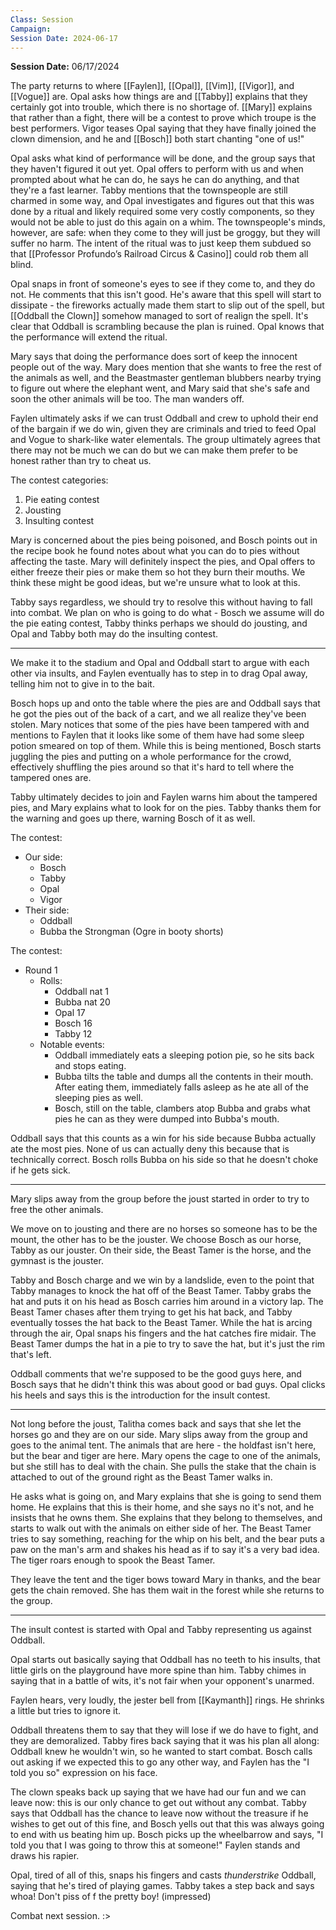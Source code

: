 ```yaml
---
Class: Session
Campaign: 
Session Date: 2024-06-17
---
```

**Session Date:** 06/17/2024

The party returns to where [[Faylen]], [[Opal]], [[Vim]], [[Vigor]], and [[Vogue]] are. Opal asks how things are and [[Tabby]] explains that they certainly got into trouble, which there is no shortage of. [[Mary]] explains that rather than a fight, there will be a contest to prove which troupe is the best performers. Vigor teases Opal saying that they have finally joined the clown dimension, and he and [[Bosch]] both start chanting "one of us!"

Opal asks what kind of performance will be done, and the group says that they haven't figured it out yet. Opal offers to perform with us and when prompted about what he can do, he says he can do anything, and that they're a fast learner. Tabby mentions that the townspeople are still charmed in some way, and Opal investigates and figures out that this was done by a ritual and likely required some very costly components, so they would not be able to just do this again on a whim. The townspeople's minds, however, are safe: when they come to they will just be groggy, but they will suffer no harm. The intent of the ritual was to just keep them subdued so that [[Professor Profundo’s Railroad Circus & Casino]]  could rob them all blind.

Opal snaps in front of someone's eyes to see if they come to, and they do not. He comments that this isn't good. He's aware that this spell will start to dissipate - the fireworks actually made them start to slip out of the spell, but [[Oddball the Clown]] somehow managed to sort of realign the spell. It's clear that Oddball is scrambling because the plan is ruined. Opal knows that the performance will extend the ritual.

Mary says that doing the performance does sort of keep the innocent people out of the way. Mary does mention that she wants to free the rest of the animals as well, and the Beastmaster gentleman blubbers nearby trying to figure out where the elephant went, and Mary said that she's safe and soon the other animals will be too. The man wanders off.

Faylen ultimately asks if we can trust Oddball and crew to uphold their end of the bargain if we do win, given they are criminals and tried to feed Opal and Vogue to shark-like water elementals. The group ultimately agrees that there may not be much we can do but we can make them prefer to be honest rather than try to cheat us.

The contest categories:
1. Pie eating contest
2. Jousting
3. Insulting contest

Mary is concerned about the pies being poisoned, and Bosch points out in the recipe book he found notes about what you can do to pies without affecting the taste. Mary will definitely inspect the pies, and Opal offers to either freeze their pies or make them so hot they burn their mouths. We think these might be good ideas, but we're unsure what to look at this.

Tabby says regardless, we should try to resolve this without having to fall into combat. We plan on who is going to do what - Bosch we assume will do the pie eating contest, Tabby thinks perhaps we should do jousting, and Opal and Tabby both may do the insulting contest.

---

We make it to the stadium and Opal and Oddball start to argue with each other via insults, and Faylen eventually has to step in to drag Opal away, telling him not to give in to the bait.

Bosch hops up and onto the table where the pies are and Oddball says that he got the pies out of the back of a cart, and we all realize they've been stolen. Mary notices that some of the pies have been tampered with and mentions to Faylen that it looks like some of them have had some sleep potion smeared on top of them. While this is being mentioned, Bosch starts juggling the pies and putting on a whole performance for the crowd, effectively shuffling the pies around so that it's hard to tell where the tampered ones are.

Tabby ultimately decides to join and Faylen warns him about the tampered pies, and Mary explains what to look for on the pies. Tabby thanks them for the warning and goes up there, warning Bosch of it as well. 

The contest:
- Our side:
	- Bosch
	- Tabby
	- Opal
	- Vigor
- Their side:
	- Oddball
	- Bubba the Strongman (Ogre in booty shorts)

The contest:
- Round 1
	- Rolls:
		- Oddball nat 1
		- Bubba nat 20
		- Opal 17
		- Bosch 16
		- Tabby 12
	- Notable events:
		- Oddball immediately eats a sleeping potion pie, so he sits back and stops eating.
		- Bubba tilts the table and dumps all the contents in their mouth. After eating them, immediately falls asleep as he ate all of the sleeping pies as well.
		- Bosch, still on the table, clambers atop Bubba and grabs what pies he can as they were dumped into Bubba's mouth.

Oddball says that this counts as a win for his side because Bubba actually ate the most pies. None of us can actually deny this because that is technically correct. Bosch rolls Bubba on his side so that he doesn't choke if he gets sick.

---

Mary slips away from the group before the joust started in order to try to free the other animals.

We move on to jousting and there are no horses so someone has to be the mount, the other has to be the jouster. We choose Bosch as our horse, Tabby as our jouster. On their side, the Beast Tamer is the horse, and the gymnast is the jouster. 

Tabby and Bosch charge and we win by a landslide, even to the point that Tabby manages to knock the hat off of the Beast Tamer. Tabby grabs the hat and puts it on his head as Bosch carries him around in a victory lap. The Beast Tamer chases after them trying to get his hat back, and Tabby eventually tosses the hat back to the Beast Tamer. While the hat is arcing through the air, Opal snaps his fingers and the hat catches fire midair. The Beast Tamer dumps the hat in a pie to try to save the hat, but it's just the rim that's left.

Oddball comments that we're supposed to be the good guys here, and Bosch says that he didn't think this was about good or bad guys. Opal clicks his heels and says this is the introduction for the insult contest.

---

Not long before the joust, Talitha comes back and says that she let the horses go and they are on our side. Mary slips away from the group and goes to the animal tent. The animals that are here - the holdfast isn't here, but the bear and tiger are here. Mary opens the cage to one of the animals, but she still has to deal with the chain. She pulls the stake that the chain is attached to out of the ground right as the Beast Tamer walks in. 

He asks what is going on, and Mary explains that she is going to send them home. He explains that this is their home, and she says no it's not, and he insists that he owns them. She explains that they belong to themselves, and starts to walk out with the animals on either side of her. The Beast Tamer tries to say something, reaching for the whip on his belt, and the bear puts a paw on the man's arm and shakes his head as if to say it's a very bad idea. The tiger roars enough to spook the Beast Tamer.

They leave the tent and the tiger bows toward Mary in thanks, and the bear gets the chain removed. She has them wait in the forest while she returns to the group.

---

The insult contest is started with Opal and Tabby representing us against Oddball. 

Opal starts out basically saying that Oddball has no teeth to his insults, that little girls on the playground have more spine than him. Tabby chimes in saying that in a battle of wits, it's not fair when your opponent's unarmed.

Faylen hears, very loudly, the jester bell from [[Kaymanth]] rings. He shrinks a little but tries to ignore it.

Oddball threatens them to say that they will lose if we do have to fight, and they are demoralized. Tabby fires back saying that it was his plan all along: Oddball knew he wouldn't win, so he wanted to start combat. Bosch calls out asking if we expected this to go any other way, and Faylen has the "I told you so" expression on his face.

The clown speaks back up saying that we have had our fun and we can leave now: this is our only chance to get out without any combat. Tabby says that Oddball has the chance to leave now without the treasure if he wishes to get out of this fine, and Bosch yells out that this was always going to end with us beating him up. Bosch picks up the wheelbarrow and says, "I told you that I was going to throw this at someone!" Faylen stands and draws his rapier.

Opal, tired of all of this, snaps his fingers and casts *thunderstrike* Oddball, saying that he's tired of playing games. Tabby takes a step back and says whoa! Don't piss of f the pretty boy! (impressed)

Combat next session. :>